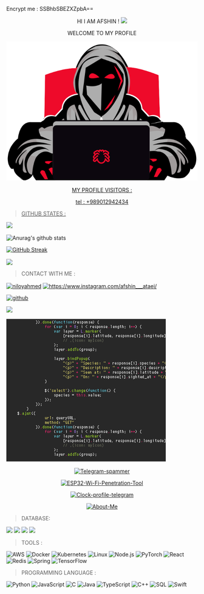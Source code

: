 Encrypt me : SSBhbSBEZXZpbA==
 <p align="center">HI I AM AFSHIN ! <img src="https://raw.githubusercontent.com/MartinHeinz/MartinHeinz/master/wave.gif" width="30px">
 <p align="center">WELCOME TO MY PROFILE

<p align="center"><a href="https://github.com/0x1381"><img src="https://github.com/0x1381/0x1381/blob/main/IMG/Hack-This-SIte-Basic-9-ngr-5QXatUvRfM.gif"=alt"bt">


<p align="center">MY PROFILE VISITORS :</p>
 

<p align="center">tel : +989012942434</p>

> GITHUB STATES :

<a href="https://github.com/naiyan-official"><img width=550 src="https://github-profile-trophy.vercel.app/?username=0x1381&theme=dracula&no-frame=true&title=Followers,Stars,Commit,Repository,Issues"/></a>

![Anurag's github stats](https://github-readme-stats.vercel.app/api?username=0x1381&theme=merko)

[![GitHub Streak](http://github-readme-streak-stats.herokuapp.com?user=0x1381&theme=merko&date_format=M%20j%5B%2C%20Y%5D)](https:/0x1381/)

<img align="center" src="https://github-readme-stats.anuraghazra1.vercel.app/api/top-langs/?username=MohsinTheLegend&layout=compact&theme=chartreuse-dark" />

> CONTACT WITH ME :

<p align="left">

<a href="https://twitter.com/0x1381" target="blank"><img align="center" src="https://raw.githubusercontent.com/rahuldkjain/github-profile-readme-generator/master/src/images/icons/Social/twitter.svg" alt="niloyahmed" height="30" width="40" /></a>
<a href="https://instagram.com/0x1381" target="blank"><img align="center" src="https://raw.githubusercontent.com/rahuldkjain/github-profile-readme-generator/master/src/images/icons/Social/instagram.svg" alt="https://www.instagram.com/afshin___ataei/" height="30" width="40" /></a>

[<img src='https://cdn.jsdelivr.net/npm/simple-icons@3.0.1/icons/github.svg' alt='github' height='40'>](https://github.com/0x1381) <a href="https://github.com/0x1381"></a>

</p>

![](https://img.shields.io/badge/<AFSHIN_V4U>-<0x1381-H4CK3R>-informational?style=flat&logo=data:image/svg%2bxml;base64,<BASE64_DATA>)

![Alt text](https://github.com/MRVIVEK-CODER/Decompiler/raw/main/106824690-8dd73a00-66ad-11eb-89e2-53e13ac6f594.gif)

<p align="center">
<a href="https://github.com/0x1381/Telegram-spammer"><img title="Telegram-spammer" src="https://github-readme-stats.vercel.app/api/pin/?username=0x1381&repo=Telegram-spammer&theme=vision-friendly-dark"></a>

<p align="center">
<a href="https://github.com/0x1381/ESP32-Wi-Fi-Penetration-Tool"><img title="ESP32-Wi-Fi-Penetration-Tool" src="https://github-readme-stats.vercel.app/api/pin/?username=0x1381&repo=ESP32-Wi-Fi-Penetration-Tool&theme=chartreuse-dark"></a>

<p align="center">
<a href="https://github.com/0x1381/Clock-profile-telegram"><img title="Clock-profile-telegram" src="https://github-readme-stats.vercel.app/api/pin/?username=0x1381&repo=Clock-profile-telegram&theme=highcontrast"></a>

<p align="center">
<a href="https://github.com/0x1381/About-Me"><img title="About-Me" src="https://github-readme-stats.vercel.app/api/pin/?username=0x1381&repo=About-Me&theme=midnight-purple"></a>


> DATABASE:

<p>
  <img src="https://img.shields.io/badge/MySQL-00000F?style=for-the-badge&logo=mysql&logoColor=white" />
  <img src="https://img.shields.io/badge/PostgreSQL-316192?style=for-the-badge&logo=postgresql&logoColor=white" />
  <img src="https://img.shields.io/badge/MongoDB-4EA94B?style=for-the-badge&logo=mongodb&logoColor=white" />
  <img src="https://img.shields.io/badge/SQLite-07405E?style=for-the-badge&logo=sqlite&logoColor=white" />
</p>

> TOOLS :

![AWS](https://img.shields.io/badge/-AWS-000?&logo=Amazon-AWS&logoColor=F90)
![Docker](https://img.shields.io/badge/-Docker-000?&logo=Docker)
![Kubernetes](https://img.shields.io/badge/-Kubernetes-000?&logo=Kubernetes)
![Linux](https://img.shields.io/badge/-Linux-000?&logo=Linux)
![Node.js](https://img.shields.io/badge/-Node.js-000?&logo=node.js)
![PyTorch](https://img.shields.io/badge/-PyTorch-000?&logo=PyTorch)
![React](https://img.shields.io/badge/-React-000?&logo=React)
![Redis](https://img.shields.io/badge/-Redis-000?&logo=Redis)
![Spring](https://img.shields.io/badge/-Spring-000?&logo=Spring)
![TensorFlow](https://img.shields.io/badge/-TensorFlow-000?&logo=TensorFlow)

> PROGRAMMING LANGUAGE :

![Python](https://img.shields.io/badge/-Python-000?&logo=Python)
![JavaScript](https://img.shields.io/badge/-JavaScript-000?&logo=JavaScript)
![C](https://img.shields.io/badge/-C-000?&logo=C)
![Java](https://img.shields.io/badge/-Java-000?&logo=Java&logoColor=007396)
![TypeScript](https://img.shields.io/badge/-TypeScript-000?&logo=TypeScript)
![C++](https://img.shields.io/badge/-C++-000?&logo=c%2b%2b&logoColor=00599C)
![SQL](https://img.shields.io/badge/-SQL-000?&logo=MySQL)
![Swift](https://img.shields.io/badge/-Swift-000?&logo=Swift)




